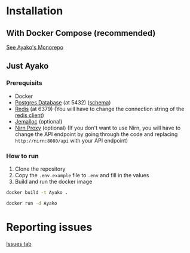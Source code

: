 # Installation

## With Docker Compose (recommended)
[See Ayako's Monorepo](https://github.com/AyakoBot/Ayako)

## Just Ayako
### Prerequisits

- Docker
- [Postgres Database](https://www.postgresql.org/) (at 5432) ([schema](https://github.com/AyakoBot/Ayako/blob/main/prisma/schema.prisma))
- [Redis](https://redis.io/) (at 6379) (You will have to change the connection string of the [redis client](https://github.com/AyakoBot/Ayako-v2/blob/main/src/BaseClient/Cluster/Redis.ts#L21))
- [Jemalloc](https://jemalloc.net/) (optional)
- [Nirn Proxy](https://github.com/germanoeich/nirn-proxy) (optional) (If you don't want to use Nirn, you will have to change the API endpoint by going through the code and replacing `http://nirn:8080/api` with your API endpoint)

### How to run

1. Clone the repository
2. Copy the `.env.example` file to `.env` and fill in the values
3. Build and run the docker image

```bash
docker build -t Ayako .
```

```bash
docker run -d Ayako
```

# Reporting issues
[Issues tab](https://github.com/AyakoBot/Ayako-v2/issues)
